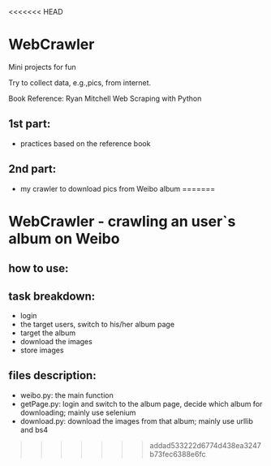 <<<<<<< HEAD
# WebCrawler
Mini projects for fun

Try to collect data, e.g.,pics, from internet.

Book Reference: Ryan Mitchell Web Scraping with Python

## 1st part:
+ practices based on the reference book

## 2nd part:
+ my crawler to download pics from Weibo album
=======
# WebCrawler - crawling an user`s album on Weibo


## how to use:


## task breakdown:
+ login
+ the target users, switch to his/her album page
+ target the album
+ download the images
+ store images


## files description:
+ weibo.py: the main function
+ getPage.py: login and switch to the album page, decide which album for downloading; mainly use selenium
+ download.py: download the images from that album; mainly use urllib and bs4
>>>>>>> addad533222d6774d438ea3247b73fec6388e6fc
